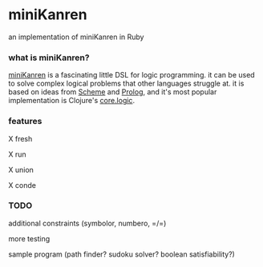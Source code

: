# miniKanren
an implementation of miniKanren in Ruby

### what is miniKanren?
[miniKanren](http://minikanren.org/) is a fascinating little DSL for logic programming. it can be used to solve complex logical problems that other languages struggle at. it is based on ideas from [Scheme](http://www.schemers.org/) and [Prolog](http://www.swi-prolog.org/), and it's most popular implementation is Clojure's [core.logic](https://github.com/clojure/core.logic).

### features
X fresh

X run

X union

X conde

### TODO
additional constraints (symbolor, numbero, =/=)

more testing

sample program (path finder? sudoku solver? boolean satisfiability?)
